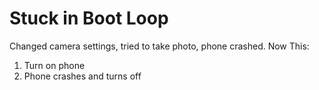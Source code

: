 Stuck in Boot Loop
==================

Changed camera settings, tried to take photo, phone crashed. Now This:

1. Turn on phone
2. Phone crashes and turns off

